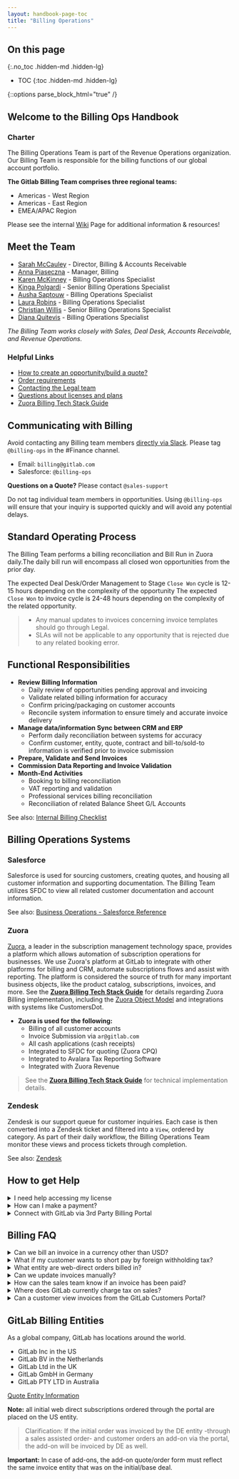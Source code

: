 ```yaml
---
layout: handbook-page-toc
title: "Billing Operations"
---
```


## On this page
{:.no_toc .hidden-md .hidden-lg}

- TOC
{:toc .hidden-md .hidden-lg}

<link rel="stylesheet" type="text/css" href="/stylesheets/biztech.css" />

{::options parse_block_html="true" /}

## Welcome to the Billing Ops Handbook

### Charter

The Billing Operations Team is part of the Revenue Operations organization. Our Billing Team is responsible for the billing functions of our global account portfolio. 

**The Gitlab Billing Team comprises three regional teams:**
* Americas - West Region
* Americas - East Region
* EMEA/APAC Region 

Please see the internal [Wiki](https://gitlab.com/gitlab-com/Finance-Division/finance/-/wikis/Billing%20Operations%20&%20Accounts%20Receivable%20Wiki) Page for additional information & resources!

## Meet the Team

- [Sarah McCauley](https://about.gitlab.com/company/team/#s_mccauley) - Director, Billing & Accounts Receivable
- [Anna Piaseczna](https://about.gitlab.com/company/team/#annapiaseczna) - Manager, Billing
- [Karen McKinney](https://about.gitlab.com/company/team/#k.mckinney) - Billing Operations Specialist
- [Kinga Polgardi](https://about.gitlab.com/company/team/#KingaPolgardi) - Senior Billing Operations Specialist
- [Ausha Saptouw](https://about.gitlab.com/company/team/#aushas) - Billing Operations Specialist
- [Laura Robins](https://about.gitlab.com/company/team/#LauraRobins) - Billing Operations Specialist
- [Christian Willis](https://about.gitlab.com/company/team/#christianwillis) - Senior Billing Operations Specialist
- [Diana Quitevis](https://about.gitlab.com/company/team/#dquitevis) - Billing Operations Specialist

_The Billing Team works closely with Sales, Deal Desk, Accounts Receivable, and Revenue Operations._

### Helpful Links

* [How to create an opportunity/build a quote? ](/handbook/sales/field-operations/sales-operations/deal-desk/)
* [Order requirements](/handbook/sales/field-operations/order-processing/)
* [Contacting the Legal team](/handbook/sales/field-operations/order-processing/#process-for-agreement-terms-negotiations-when-applicable-and-contacting-legal)
* [Questions about licenses and plans](/handbook/support/internal-support/#common-internal-requests---sales-team--technical-account-managers--accounts-receivable)
* [Zuora Billing Tech Stack Guide](/handbook/finance/accounting/finance-ops/billing-ops/zuora-billing/)

## Communicating with Billing

Avoid contacting any Billing team members [directly via Slack](https://about.gitlab.com/handbook/communication/#avoid-direct-messages). Please tag `@billing-ops` in the #Finance channel.

* Email: `billing@gitlab.com`
* Salesforce: `@billing-ops`

**Questions on a Quote?** Please contact `@sales-support`

Do not tag individual team members in opportunities. Using `@billing-ops` will ensure that your inquiry is supported quickly and will avoid any potential delays. 

## Standard Operating Process

The Billing Team performs a billing reconciliation and Bill Run in Zuora daily.The daily bill run will encompass all closed won opportunities from the prior day.

The expected Deal Desk/Order Management to Stage `Close Won` cycle is 12-15 hours depending on the complexity of the opportunity
The expected `Close Won` to invoice cycle is 24-48 hours depending on the complexity of the related opportunity.

> - Any manual updates to invoices concerning invoice templates should go through Legal.
> - SLAs will not be applicable to any opportunity that is rejected due to any related booking error.

## Functional Responsibilities

- **Review Billing Information**
    - Daily review of opportunities pending approval and invoicing
    - Validate related billing information for accuracy
    - Confirm pricing/packaging on customer accounts
    - Reconcile system information to ensure timely and accurate invoice delivery
- **Manage data/information Sync between CRM and ERP**
    - Perform daily reconciliation between systems for accuracy
    - Confirm customer, entity, quote, contract and bill-to/sold-to information is verified prior to invoice submission
- **Prepare, Validate and Send Invoices**
- **Commission Data Reporting and Invoice Validation**
- **Month-End Activities**
    - Booking to billing reconciliation
    - VAT reporting and validation
    - Professional services billing reconciliation
    - Reconciliation of related Balance Sheet G/L Accounts

See also: [Internal Billing Checklist](https://gitlab.com/gitlab-com/Finance-Division/finance/-/wikis/Billing%20Checklist%202020)

## Billing Operations Systems

### Salesforce

Salesforce is used for sourcing customers, creating quotes, and housing all customer information and supporting documentation. The Billing Team utilizes SFDC to view all related customer documentation and account information.
 
See also: [Business Operations - Salesforce Reference](https://about.gitlab.com/handbook/sales/field-operations/sfdc/)

### Zuora

[Zuora](https://gitlab.com/gitlab-org/customers-gitlab-com/-/tree/staging/doc/architecture#zuora), a leader in the subscription management technology space, provides a platform which allows automation of subscription operations for businesses. We use Zuora's platform at GitLab to integrate with other platforms for billing and CRM, automate subscriptions flows and assist with reporting. The platform is considered the source of truth for many important business objects, like the product catalog, subscriptions, invoices, and more. See the **[Zuora Billing Tech Stack Guide](/handbook/finance/accounting/finance-ops/billing-ops/zuora-billing/)** for details regarding Zuora Billing implementation, including the [Zuora Object Model](https://knowledgecenter.zuora.com/BB_Introducing_Z_Business/D_Zuora_Business_Objects_Relationship) and integrations with systems like CustomersDot.

- **Zuora is used for the following:**
    - Billing of all customer accounts
    - Invoice Submission via `ar@gitlab.com`
    - All cash applications (cash receipts)
    - Integrated to SFDC for quoting (Zuora CPQ)
    - Integrated to Avalara Tax Reporting Software
    - Integrated with Zuora Revenue

> See the **[Zuora Billing Tech Stack Guide](/handbook/finance/accounting/finance-ops/billing-ops/zuora-billing/)** for technical implementation details.
     
### Zendesk

Zendesk is our support queue for customer inquiries. Each case is then converted into a Zendesk ticket and filtered into a `View`, ordered by category. As part of their daily workflow, the Billing Operations Team monitor these views and process tickets through completion.

See also: [Zendesk](https://about.gitlab.com/handbook/marketing/community-relations/workflows-tools/zendesk/)

## How to get Help

<details>
<summary markdown='span'>
  I need help accessing my license
</summary>

1. Log into your account at https://customers.gitlab.com/customers/sign_in
1. Login is email address here Note you will need to provide them the email address
1. Click "Manage Purchases"
1. Click "Download License"

> If you still can’t access your license, please create a support issue [here](https://about.gitlab.com/handbook/support/internal-support/#regarding-licensing-and-subscriptions).

</details>

<details>
<summary markdown='span'>
 How can I make a payment?
</summary>

- Current payment methods available include:
    - ACH
    - Wire
    - Check (US Only)
    - Credit Card

> Additional payment instructions are also available on your invoice under `bank information`.

- To make payment via credit card, please log into your account https://customers.gitlab.com 
    - select `Payment Methods`
    - select `Add New Payment Method`

</details>

<details>
<summary markdown='span'>
Connect with GitLab via 3rd Party Billing Portal
</summary>

GitLb currently supports various 3rd Party Billing Portals. 

Customer billing portals are used for PO receipt and submission of invoices billed by GitLab to our customers.

When a customer advises you that they will need to be connected with GitLab via a 3rd party billing portal, please submit a request to `AR@GitLab.com`. This will allow the Billing Operations Team to confirm if a portal registration already exists.

- **Some of our 3rd Party Portals Include:**
    - SAP Ariba - Please send a Trade Relationship Request (TRR) to GitLab ANID: AN01024039298 at `AR@gitlab.com`
    - Coupa Supplier Portal - Please send a connection request to `AR@gitlab.com`
    - Taulia - Please send a connection request to `AR@gitlab.com`

Internal Team Members, please see [Customer Billing Portal Instructions](https://gitlab.com/gitlab-com/Finance-Division/finance/-/wikis/Customer%20Billing%20Portal%20Instructions) for additional information and resources! 

</details>

## Billing FAQ

<details>

<summary markdown='span'>
Can we bill an invoice in a currency other than USD?
</summary>

GitLab bills in USD only, without exception.

</details>

<details>
<summary markdown='span'>
What if my customer wants to short pay by foreign withholding tax?
</summary>

All applicable fees are due and payable as per our terms of service. 

Section 6. PAYMENT OF FEES, article 6.7 in our standard terms of service. 

> 6.7 Any unpaid Fees are subject to a finance charge of one percent (1.0%) per month, or the maximum permitted by law, whichever is lower, plus all expenses of collection, including reasonable attorneys’ fees. Fees under this Agreement are exclusive of any and all taxes or duties, now or hereafter imposed by any governmental authority, including, but not limited to any national, state or provincial tax, sales tax, value-added tax, property and similar taxes, if any. Fees under this Agreement shall be paid without any withholding or deduction. **In the case of any deduction or withholding requirements, Customer will pay any required withholding itself and will not reduce the amount to be paid to GitLab on account thereof.**

You can view our GitLab Subscription Agreement [here](https://about.gitlab.com/handbook/legal/subscription-agreement/)

</details>

<details>
<summary markdown='span'>
  What entity are web-direct orders billed in?
</summary>

Currently all web-direct (portal) purchases are billed from our GitLab, Inc. (US) entity.

</details>

<details>
<summary markdown='span'>
Can we update invoices manually?
</summary>

Manual (pro-forma) invoice modifications are only done in exceptional circumstances and have to be approved through the Billing Leadership Team. Please ensure that you have proper approvals prior to requesting invoice modifications. 

</details>

<details>
<summary markdown='span'>
How can the sales team know if an invoice has been paid?
</summary>

Please review the `billing account` section of the customer account in Salesforce. 

The billing account will provide all invoice and payment information available for the customer.

Internal Resource: [How Can Sales View Invoices & Payment Info in SFDC](https://gitlab.com/gitlab-com/Finance-Division/finance/-/wikis/How%20Can%20Sales%20View%20Invoices%20&%20Payment%20Info%20in%20SFDC)

</details>

<details>
<summary markdown='span'>
Where does GitLab currently charge tax on sales?
</summary>

**Locations Include the following:**

- US > US (depending on nexus)
- DE > DE
- NL > NL
- UK > UK
- AU > AU
- US > Canada (only Quebec and British Columbia)
- US > South Africa
- US > Russian Federation

Internal Resource: [VAT & Sales Tax Information & Resources](https://gitlab.com/gitlab-com/Finance-Division/finance/-/wikis/VAT%20&%20Sales%20Tax%20Information%20&%20Resources)

See also: [The GitLab Tax Team](https://about.gitlab.com/handbook/tax/)

</details>

<details>

<summary markdown='span'>
Can a customer view invoices from the GitLab Customers Portal?
</summary>

Yes, Customers can view invoices in the GitLab Customers Portal! The customer account admin can access invoices by selecting the `View Invoices` option from the upper right hand option in the portal, then select the `Download as PDF` option to view any invoices that have been issued.

</details>


## GitLab Billing Entities

As a global company, GitLab has locations around the world.

* GitLab Inc in the US
* GitLab BV in the Netherlands
* GitLab Ltd in the UK
* GitLab GmbH in Germany
* GitLab PTY LTD in Australia

[Quote Entity Information](https://about.gitlab.com/handbook/sales/field-operations/sales-operations/deal-desk/#quote-entity-information)

**Note:** all initial web direct subscriptions ordered through the portal are placed on the US entity. 

> Clarification: If the initial order was invoiced by the DE entity -through a sales assisted order- and customer orders an add-on via the portal, the add-on will be invoiced by DE as well.

**Important:** In case of add-ons, the add-on quote/order form must reflect the same invoice entity that was on the initial/base deal.
